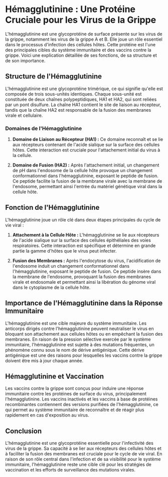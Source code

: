 # Hémagglutinine : Une Protéine Cruciale pour les Virus de la Grippe

L'hémagglutinine est une glycoprotéine de surface présente sur les virus de la grippe, notamment les virus de la grippe A et B. Elle joue un rôle essentiel dans le processus d'infection des cellules hôtes. Cette protéine est l'une des principales cibles du système immunitaire et des vaccins contre la grippe. Voici une explication détaillée de ses fonctions, de sa structure et de son importance.

## Structure de l'Hémagglutinine

L'hémagglutinine est une glycoprotéine trimérique, ce qui signifie qu'elle est composée de trois sous-unités identiques. Chaque sous-unité est constituée de deux chaînes polypeptidiques, HA1 et HA2, qui sont reliées par un pont disulfure. La chaîne HA1 contient le site de liaison au récepteur, tandis que la chaîne HA2 est responsable de la fusion des membranes virale et cellulaire.

### Domaines de l'Hémagglutinine

1. **Domaine de Liaison au Récepteur (HA1) :** Ce domaine reconnaît et se lie aux récepteurs contenant de l'acide sialique sur la surface des cellules hôtes. Cette interaction est cruciale pour l'attachement initial du virus à la cellule.
   
2. **Domaine de Fusion (HA2) :** Après l'attachement initial, un changement de pH dans l'endosome de la cellule hôte provoque un changement conformationnel dans l'hémagglutinine, exposant le peptide de fusion. Ce peptide facilite la fusion de la membrane virale avec la membrane de l'endosome, permettant ainsi l'entrée du matériel génétique viral dans la cellule hôte.

## Fonction de l'Hémagglutinine

L'hémagglutinine joue un rôle clé dans deux étapes principales du cycle de vie viral :

1. **Attachement à la Cellule Hôte :** L'hémagglutinine se lie aux récepteurs de l'acide sialique sur la surface des cellules épithéliales des voies respiratoires. Cette interaction est spécifique et détermine en grande partie la gamme d'hôtes que le virus peut infecter.

2. **Fusion des Membranes :** Après l'endocytose du virus, l'acidification de l'endosome induit un changement conformationnel dans l'hémagglutinine, exposant le peptide de fusion. Ce peptide insère dans la membrane de l'endosome, provoquant la fusion des membranes virale et endosomale et permettant ainsi la libération du génome viral dans le cytoplasme de la cellule hôte.

## Importance de l'Hémagglutinine dans la Réponse Immunitaire

L'hémagglutinine est une cible majeure du système immunitaire. Les anticorps dirigés contre l'hémagglutinine peuvent neutraliser le virus en bloquant son attachement aux cellules hôtes ou en empêchant la fusion des membranes. En raison de la pression sélective exercée par le système immunitaire, l'hémagglutinine est sujette à des mutations fréquentes, un phénomène connu sous le nom de dérive antigénique. Cette dérive antigénique est une des raisons pour lesquelles les vaccins contre la grippe doivent être mis à jour chaque année.

## Hémagglutinine et Vaccination

Les vaccins contre la grippe sont conçus pour induire une réponse immunitaire contre les protéines de surface du virus, principalement l'hémagglutinine. Les vaccins inactivés et les vaccins à base de protéines recombinantes contiennent des versions purifiées de l'hémagglutinine, ce qui permet au système immunitaire de reconnaître et de réagir plus rapidement en cas d'exposition au virus.

## Conclusion

L'hémagglutinine est une glycoprotéine essentielle pour l'infectivité des virus de la grippe. Sa capacité à se lier aux récepteurs des cellules hôtes et à faciliter la fusion des membranes est cruciale pour le cycle de vie viral. En raison de son rôle central dans l'infection et de sa visibilité pour le système immunitaire, l'hémagglutinine reste une cible clé pour les stratégies de vaccination et les efforts de surveillance des mutations virales.